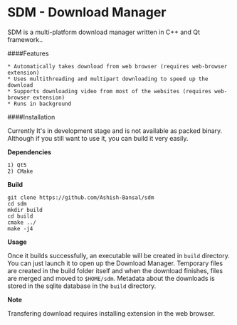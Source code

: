 SDM - Download Manager
======================

SDM is a multi-platform download manager written in C++ and Qt framework..

####Features

```
* Automatically takes download from web browser (requires web-browser extension)
* Uses multithreading and multipart downloading to speed up the download
* Supports downloading video from most of the websites (requires web-browser extension)
* Runs in background
```
####Installation

Currently It's in development stage and is not available as packed binary. Although if
you still want to use it, you can build it very easily.

**Dependencies**

```
1) Qt5
2) CMake
```

**Build**

```
git clone https://github.com/Ashish-Bansal/sdm
cd sdm
mkdir build
cd build
cmake ../
make -j4
```

**Usage**

Once it builds successfully, an executable will be created in `build` directory. You can just launch it to open up the Download Manager.
Temporary files are created in the build folder itself and when the download finishes, files are merged and moved to `$HOME/sdm`. Metadata about the downloads is stored in the sqlite database in the `build` directory.


**Note**

Transfering download requires installing extension in the web browser.
